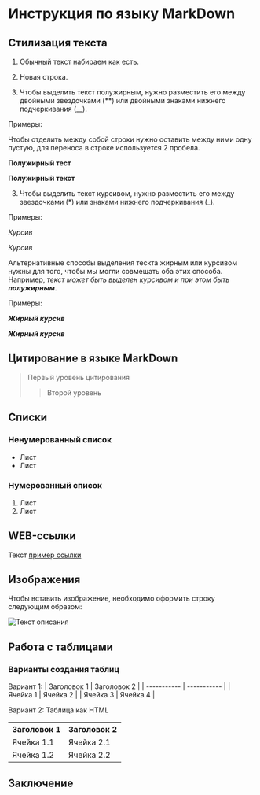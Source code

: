 # Инструкция по языку MarkDown

## Стилизация текста

1. Обычный текст набираем как есть.

2. Новая строка.

2. Чтобы выделить текст полужирным, нужно разместить его между двойными звездочками (**) или двойными знаками нижнего подчеркивания (__).

Примеры:

Чтобы отделить между собой строки нужно оставить между ними одну пустую, для переноса в строке используется 2 пробела.

**Полужирный тест**

__Полужирный текст__

3. Чтобы выделить текст курсивом, нужно разместить его между звездочками (*) или знаками нижнего подчеркивания (_).

Примеры:

*Курсив*

_Курсив_

Альтернативные способы выделения тескта жирным или курсивом нужны для того, чтобы мы могли совмещать оба этих способа. Например, _текст может быть выделен курсивом и при этом быть **полужирным**_.

Примеры:

***Жирный курсив***

___Жирный курсив___

## Цитирование в языке MarkDown

> Первый уровень цитирования
>> Второй уровень

## Списки

### Ненумерованный список
* Лист
* Лист

### Нумерованный список
1. Лист
2. Лист

## WEB-ссылки
Текст [пример ссылки](https://www.example.com/)

## Изображения
Чтобы вставить изображение, необходимо оформить строку следующим образом:

![Текст описания](1.jpg)

## Работа с таблицами

### Варианты создания таблиц

Вариант 1:
| Заголовок 1 | Заголовок 2 |
| ----------- | ----------- |
| Ячейка 1    | Ячейка 2   |
| Ячейка 3    | Ячейка 4   |

Вариант 2:
Таблица как HTML

<table>
    <tr>
        <th>Заголовок 1</th>
        <th>Заголовок 2</th>
    </tr>
    <tr>
        <td>Ячейка 1.1</td>
        <td>Ячейка 2.1</td>
    </tr>
    <tr>
        <td>Ячейка 1.2</td>
        <td>Ячейка 2.2</td>
    </tr>
</table>

## Заключение